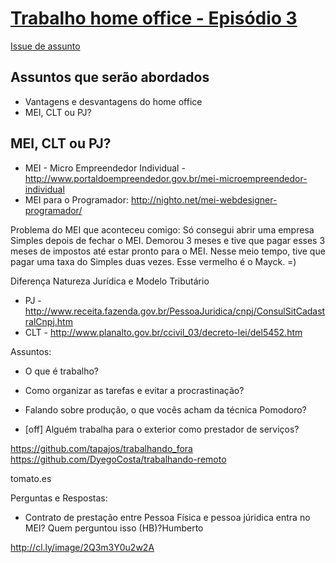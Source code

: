# [Trabalho home office - Episódio 3](https://www.youtube.com/watch?v=GPhH6t52veU)

[Issue de assunto](https://github.com/erichideki/mesadebar/issues/5)

## Assuntos que serão abordados

- Vantagens e desvantagens do home office
- MEI, CLT ou PJ? 

## MEI, CLT ou PJ?

- MEI - Micro Empreendedor Individual - http://www.portaldoempreendedor.gov.br/mei-microempreendedor-individual
- MEI para o Programador: http://nighto.net/mei-webdesigner-programador/

Problema do MEI que aconteceu comigo: Só consegui abrir uma empresa Simples depois de fechar o MEI. Demorou 3 meses e tive que pagar esses 3 meses de impostos até estar pronto para o MEI. Nesse meio tempo, tive que pagar uma taxa do Simples duas vezes.
Esse vermelho é o Mayck. =)

Diferença Natureza Jurídica e Modelo Tributário

- PJ - http://www.receita.fazenda.gov.br/PessoaJuridica/cnpj/ConsulSitCadastralCnpj.htm
- CLT - http://www.planalto.gov.br/ccivil_03/decreto-lei/del5452.htm

Assuntos:

- O que é trabalho?
- Como organizar as tarefas e evitar a procrastinação?
- Falando sobre produção, o que vocês acham da técnica Pomodoro?

- [off] Alguém trabalha para o exterior como prestador de serviços?

https://github.com/tapajos/trabalhando_fora
https://github.com/DyegoCosta/trabalhando-remoto

tomato.es

Perguntas e Respostas:

- Contrato de prestação entre Pessoa Física e pessoa júridica entra no MEI? Quem perguntou isso (HB)?Humberto

http://cl.ly/image/2Q3m3Y0u2w2A

